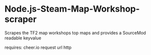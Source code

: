 # Node.js-Steam-Map-Workshop-scraper
Scrapes the TF2 map workshops top maps and provides a SourceMod readable keyvalue

requires:
cheer.io
request
url
http
